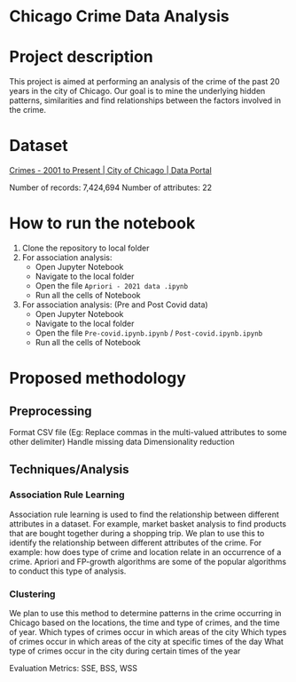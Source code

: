 # Chicago Crime Data Analysis 

# Project description

This project is aimed at performing an analysis of the crime of the past 20 years in the city of Chicago. Our goal is to mine the underlying hidden patterns, similarities and find relationships between the factors involved in the crime.

# Dataset

[Crimes - 2001 to Present | City of Chicago | Data Portal](https://data.cityofchicago.org/Public-Safety/Crimes-2001-to-Present/ijzp-q8t2/data)

Number of records: 7,424,694
Number of attributes: 22 

# How to run the notebook

1. Clone the repository to local folder
2. For association analysis:
   - Open Jupyter Notebook
   - Navigate to the local folder
   - Open the file `Apriori - 2021 data .ipynb`
   - Run all the cells of Notebook
3. For association analysis: (Pre and Post Covid data)
   - Open Jupyter Notebook
   - Navigate to the local folder
   - Open the file `Pre-covid.ipynb.ipynb` / `Post-covid.ipynb.ipynb`
   - Run all the cells of Notebook

# Proposed methodology

## Preprocessing

Format CSV file (Eg: Replace commas in the multi-valued attributes to some other delimiter)
Handle missing data
Dimensionality reduction

## Techniques/Analysis

### Association Rule Learning

Association rule learning is used to find the relationship between different attributes in a dataset. For example, market basket analysis to find products that are bought together during a shopping trip. We plan to use this to identify the relationship between different attributes of the crime. For example: how does type of crime and location relate in an occurrence of a crime. Apriori and FP-growth algorithms are some of the popular algorithms to conduct this type of analysis. 

### Clustering
We plan to use this method to determine patterns in the crime occurring in Chicago based on the locations, the time and type of crimes, and the time of year. 
Which types of crimes occur in which areas of the city
Which types of crimes occur in which areas of the city at specific times of the day
What type of crimes occur in the city during certain times of the year

Evaluation Metrics: SSE, BSS, WSS 
